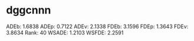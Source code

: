 # dggcnnn

ADEb: 1.6838
ADEp: 0.7122
ADEv: 2.1338
FDEb: 3.1596
FDEp: 1.3643
FDEv: 3.8634
Rank: 40
WSADE: 1.2103
WSFDE: 2.2591